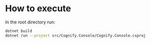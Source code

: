 # How to execute 
In the root directory run:
```bash
dotnet build
dotnet run --project src/Cognify.Console/Cognify.Console.csproj
```

